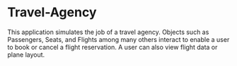# Travel-Agency
This application simulates the job of a travel agency. Objects such as Passengers, Seats, and Flights among many others interact to enable 
a user to book or cancel a flight reservation. A user can also view flight data or plane layout.
